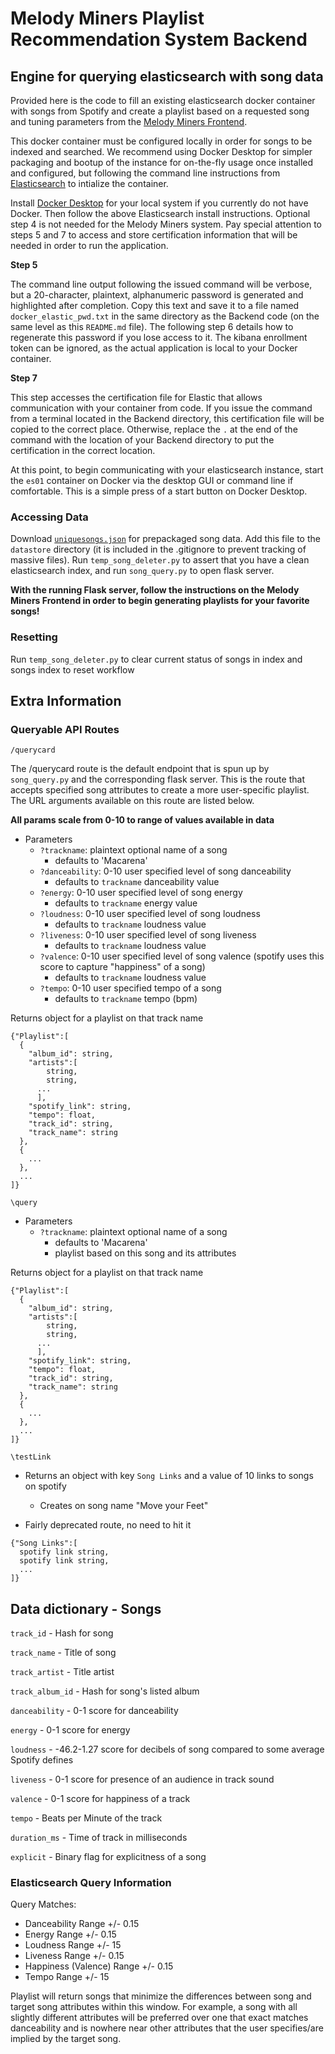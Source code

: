 # Melody Miners Playlist Recommendation System Backend

## Engine for querying elasticsearch with song data

Provided here is the code to fill an existing elasticsearch docker container with songs from Spotify and create a playlist based on a requested song and tuning parameters from the [Melody Miners Frontend](https://github.com/CSE-5914-Capstone/frontend).

This docker container must be configured locally in order for songs to be indexed and searched. We recommend using Docker Desktop for simpler packaging and bootup of the instance for on-the-fly usage once installed and configured, but following the command line instructions from [Elasticsearch](https://www.elastic.co/guide/en/elasticsearch/reference/current/docker.html) to intialize the container.

Install [Docker Desktop](https://docs.docker.com/desktop/) for your local system if you currently do not have Docker. Then follow the above Elasticsearch install instructions. Optional step 4 is not needed for the Melody Miners system. Pay special attention to steps 5 and 7 to access and store certification information that will be needed in order to run the application. 

**Step 5**

The command line output following the issued command will be verbose, but a 20-character, plaintext, alphanumeric password is generated and highlighted after completion. Copy this text and save it to a file named `docker_elastic_pwd.txt` in the same directory as the Backend code (on the same level as this `README.md` file). The following step 6 details how to regenerate this password if you lose access to it. The kibana enrollment token can be ignored, as the actual application is local to your Docker container.

**Step 7**

This step accesses the certification file for Elastic that allows communication with your container from code. If you issue the command from a terminal located in the Backend directory, this certification file will be copied to the correct place. Otherwise, replace the `.` at the end of the command with the location of your Backend directory to put the certification in the correct location. 

At this point, to begin communicating with your elasticsearch instance, start the `es01` container on Docker via the desktop GUI or command line if comfortable. This is a simple press of a start button on Docker Desktop. 


### Accessing Data

Download [`uniquesongs.json`](https://drive.google.com/file/d/1aC2wqYVMMvoN8aLnbU5FxlkQ3LR0pIjE/view?usp=drive_link) for prepackaged song data. Add this file to the `datastore` directory (it is included in the .gitignore to prevent tracking of massive files). Run `temp_song_deleter.py` to assert that you have a clean elasticsearch index, and run `song_query.py` to open flask server.

**With the running Flask server, follow the instructions on the Melody Miners Frontend in order to begin generating playlists for your favorite songs!**

### Resetting

Run `temp_song_deleter.py` to clear current status of songs in index and songs index to reset workflow

## Extra Information

### Queryable API Routes

`/querycard`

The /querycard route is the default endpoint that is spun up by `song_query.py` and the corresponding flask server. This is the route that accepts specified song attributes to create a more user-specific playlist. The URL arguments available on this route are listed below.

**All params scale from 0-10 to range of values available in data**
- Parameters 
  - `?trackname`: plaintext optional name of a song
    - defaults to 'Macarena'
  - `?danceability`: 0-10 user specified level of song danceability
    - defaults to `trackname` danceability value
  - `?energy`: 0-10 user specified level of song energy
    - defaults to `trackname` energy value
  - `?loudness`: 0-10 user specified level of song loudness
    - defaults to `trackname` loudness value
  - `?liveness`: 0-10 user specified level of song liveness
    - defaults to `trackname` loudness value
  - `?valence`: 0-10 user specified level of song valence (spotify uses this score to capture "happiness" of a song)
    - defaults to `trackname` loudness value
  - `?tempo`: 0-10 user specified tempo of a song
    - defaults to `trackname` tempo (bpm)

Returns object for a playlist on that track name

```
{"Playlist":[
  {
    "album_id": string,
    "artists":[
        string,
        string,
      ...
      ],
    "spotify_link": string,
    "tempo": float,
    "track_id": string,
    "track_name": string
  },
  {
    ...
  },
  ...
]}
```

`\query`

- Parameters
  - `?trackname`: plaintext optional name of a song 
    - defaults to 'Macarena'
    - playlist based on this song and its attributes

Returns object for a playlist on that track name

```
{"Playlist":[
  {
    "album_id": string,
    "artists":[
        string,
        string,
      ...
      ],
    "spotify_link": string,
    "tempo": float,
    "track_id": string,
    "track_name": string
  },
  {
    ...
  },
  ...
]}
```

`\testLink`

- Returns an object with key `Song Links` and a value of 10 links to songs on spotify
  - Creates on song name "Move your Feet"

- Fairly deprecated route, no need to hit it

```
{"Song Links":[
  spotify link string,
  spotify link string,
  ...
]}
```

## Data dictionary - Songs
`track_id` - Hash for song

`track_name` - Title of song

`track_artist` - Title artist

`track_album_id` - Hash for song's listed album

`danceability` - 0-1 score for danceability 

`energy` - 0-1 score for energy

`loudness` - -46.2-1.27 score for decibels of song compared to some average Spotify defines

`liveness` - 0-1 score for presence of an audience in track sound

`valence` - 0-1 score for happiness of a track

`tempo` - Beats per Minute of the track

`duration_ms` - Time of track in milliseconds

`explicit` - Binary flag for explicitness of a song

### Elasticsearch Query Information

Query Matches:
  - Danceability Range +/- 0.15
  - Energy Range +/- 0.15
  - Loudness Range +/- 15
  - Liveness Range +/- 0.15
  - Happiness (Valence) Range +/- 0.15
  - Tempo Range +/- 15

Playlist will return songs that minimize the differences between song and target song attributes within this window. For example, a song with all slightly different attributes will be preferred over one that exact matches danceability and is nowhere near other attributes that the user specifies/are implied by the target song.
